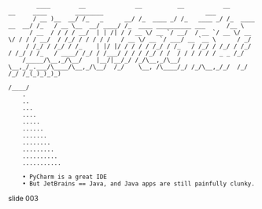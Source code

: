 
            ____        __              __          __           __                __     ____        ________                             ___
           / __ )__  __/ /_   _      __/ /_  ____ _/ /_   ____ _/ /_  ____  __  __/ /_   / __ \__  __/ ____/ /_  ____ __________ ___      /__ \
          / __  / / / / __/  | | /| / / __ \/ __ `/ __/  / __ `/ __ \/ __ \/ / / / __/  / /_/ / / / / /   / __ \/ __ `/ ___/ __ `__ \      / _/
         / /_/ / /_/ / /_    | |/ |/ / / / / /_/ / /_   / /_/ / /_/ / /_/ / /_/ / /_   / ____/ /_/ / /___/ / / / /_/ / /  / / / / / / _ _ /_/
        /_____/\__,_/\__/    |__/|__/_/ /_/\__,_/\__/   \__,_/_.___/\____/\__,_/\__/  /_/    \__, /\____/_/ /_/\__,_/_/  /_/ /_/ /_(_)_)_)_)
                                                                                            /____/
        .
        ..
        ...
        ....
        .....
        ......
        .......
        ........
        .........
        ..........
        ...........

        • PyCharm is a great IDE
        • But JetBrains == Java, and Java apps are still painfully clunky.















































































slide 003
